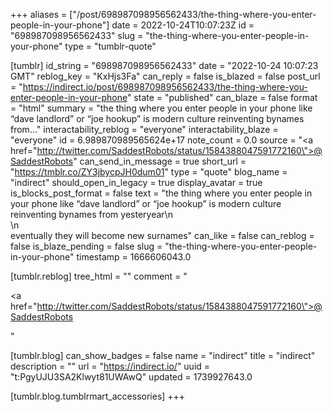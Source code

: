 +++
aliases = ["/post/698987098956562433/the-thing-where-you-enter-people-in-your-phone"]
date = 2022-10-24T10:07:23Z
id = "698987098956562433"
slug = "the-thing-where-you-enter-people-in-your-phone"
type = "tumblr-quote"

[tumblr]
id_string = "698987098956562433"
date = "2022-10-24 10:07:23 GMT"
reblog_key = "KxHjs3Fa"
can_reply = false
is_blazed = false
post_url = "https://indirect.io/post/698987098956562433/the-thing-where-you-enter-people-in-your-phone"
state = "published"
can_blaze = false
format = "html"
summary = "the thing where you enter people in your phone like “dave landlord” or “joe hookup” is modern culture reinventing bynames from..."
interactability_reblog = "everyone"
interactability_blaze = "everyone"
id = 6.989870989565624e+17
note_count = 0.0
source = "<a href=\"http://twitter.com/SaddestRobots/status/1584388047591772160\">@SaddestRobots</a>"
can_send_in_message = true
short_url = "https://tmblr.co/ZY3jbycpJH0dum01"
type = "quote"
blog_name = "indirect"
should_open_in_legacy = true
display_avatar = true
is_blocks_post_format = false
text = "the thing where you enter people in your phone like &ldquo;dave landlord&rdquo; or &ldquo;joe hookup&rdquo; is modern culture reinventing bynames from yesteryear\n<br/>\n<br/>eventually they will become new surnames"
can_like = false
can_reblog = false
is_blaze_pending = false
slug = "the-thing-where-you-enter-people-in-your-phone"
timestamp = 1666606043.0

[tumblr.reblog]
tree_html = ""
comment = "<p><a href=\"http://twitter.com/SaddestRobots/status/1584388047591772160\">@SaddestRobots</a></p>"

[tumblr.blog]
can_show_badges = false
name = "indirect"
title = "indirect"
description = ""
url = "https://indirect.io/"
uuid = "t:PgyUJU3SA2Klwyt81UWAwQ"
updated = 1739927643.0

[tumblr.blog.tumblrmart_accessories]
+++
